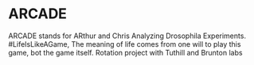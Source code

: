 # ARCADE
 ARCADE stands for ARthur and Chris Analyzing Drosophila Experiments. 
 #LifeIsLikeAGame, The meaning of life comes from one will to play this game, bot the game itself.
 Rotation project with Tuthill and Brunton labs
